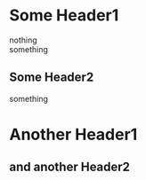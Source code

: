
# Some Header1
nothing  
something  
## Some Header2
something

# Another Header1
## and another Header2
